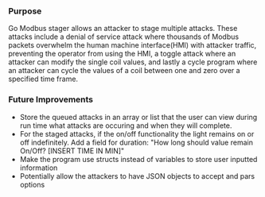### Purpose

Go Modbus stager allows an attacker to stage multiple attacks. These attacks include a denial of service attack where thousands of Modbus packets overwhelm the human machine interface(HMI) with attacker traffic, preventing the operator from using the HMI, a toggle attack where an attacker can modify the single coil values, and lastly a cycle program where an attacker can cycle the values of a coil between one and zero over a specified time frame. 

### Future Improvements

- Store the queued attacks in an array or list that the user can view during run time what attacks are occuring and when they will complete.
- For the staged attacks, if the on/off functionality the light remains on or off indefinitely. Add a field for duration: "How long should value remain On/Off? [INSERT TIME IN MIN]" 
- Make the program use structs instead of variables to store user inputted information
- Potentially allow the attackers to have JSON objects to accept and pars options

